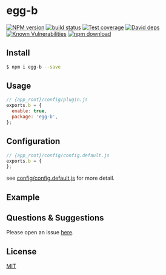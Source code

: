 # egg-b

[![NPM version][npm-image]][npm-url]
[![build status][travis-image]][travis-url]
[![Test coverage][codecov-image]][codecov-url]
[![David deps][david-image]][david-url]
[![Known Vulnerabilities][snyk-image]][snyk-url]
[![npm download][download-image]][download-url]

[npm-image]: https://img.shields.io/npm/v/egg-b.svg?style=flat-square
[npm-url]: https://npmjs.org/package/egg-b
[travis-image]: https://img.shields.io/travis/eggjs/egg-b.svg?style=flat-square
[travis-url]: https://travis-ci.org/eggjs/egg-b
[codecov-image]: https://img.shields.io/codecov/c/github/eggjs/egg-b.svg?style=flat-square
[codecov-url]: https://codecov.io/github/eggjs/egg-b?branch=master
[david-image]: https://img.shields.io/david/eggjs/egg-b.svg?style=flat-square
[david-url]: https://david-dm.org/eggjs/egg-b
[snyk-image]: https://snyk.io/test/npm/egg-b/badge.svg?style=flat-square
[snyk-url]: https://snyk.io/test/npm/egg-b
[download-image]: https://img.shields.io/npm/dm/egg-b.svg?style=flat-square
[download-url]: https://npmjs.org/package/egg-b

<!--
Description here.
-->

## Install

```bash
$ npm i egg-b --save
```

## Usage

```js
// {app_root}/config/plugin.js
exports.b = {
  enable: true,
  package: 'egg-b',
};
```

## Configuration

```js
// {app_root}/config/config.default.js
exports.b = {
};
```

see [config/config.default.js](config/config.default.js) for more detail.

## Example

<!-- example here -->

## Questions & Suggestions

Please open an issue [here](https://github.com/eggjs/egg/issues).

## License

[MIT](LICENSE)
